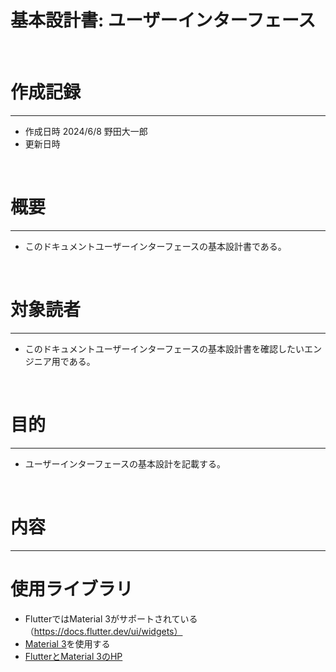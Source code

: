 # 基本設計書: ユーザーインターフェース
<br>

# 作成記録
---
* 作成日時 2024/6/8 野田大一郎
* 更新日時
<br>

# 概要
---
* このドキュメントユーザーインターフェースの基本設計書である。
<br>

# 対象読者
---
* このドキュメントユーザーインターフェースの基本設計書を確認したいエンジニア用である。
<br>

# 目的
---
* ユーザーインターフェースの基本設計を記載する。
<br>

# 内容
---
# 使用ライブラリ
* FlutterではMaterial 3がサポートされている（https://docs.flutter.dev/ui/widgets）
* [Material 3](https://m3.material.io/get-started)を使用する
* [FlutterとMaterial 3のHP](https://m3.material.io/develop/flutter)